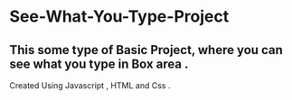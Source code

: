 # See-What-You-Type-Project

## This some type of Basic Project, where you can see what you type in Box area .
Created Using Javascript , HTML and Css .
